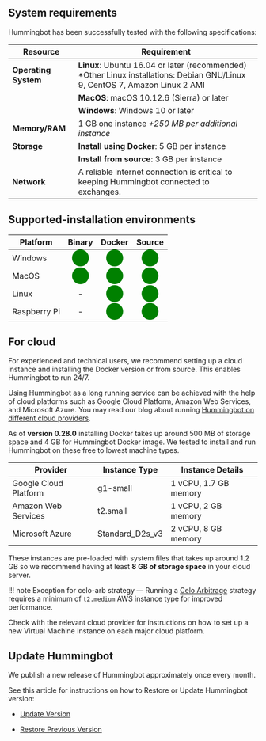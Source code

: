 
## System requirements

Hummingbot has been successfully tested with the following specifications:

| Resource             | Requirement                                                                                                                  |
| -------------------- | ---------------------------------------------------------------------------------------------------------------------------- |
| **Operating System** | **Linux**: Ubuntu 16.04 or later (recommended) \*Other Linux installations: Debian GNU/Linux 9, CentOS 7, Amazon Linux 2 AMI |
|                      | **MacOS**: macOS 10.12.6 (Sierra) or later                                                                                   |
|                      | **Windows**: Windows 10 or later                                                                                             |
| **Memory/RAM**       | 1 GB one instance _+250 MB per additional instance_                                                                          |
| **Storage**          | **Install using Docker**: 5 GB per instance                                                                                  |
|                      | **Install from source**: 3 GB per instance                                                                                   |
| **Network**          | A reliable internet connection is critical to keeping Hummingbot connected to exchanges.                                     |

## Supported-installation environments

| Platform     |                  Binary                             |                  Docker                             |                  Source                             |
| ------------ | :-------------------------------------------------: | :-------------------------------------------------: | :-------------------------------------------------: |
| Windows      | <span style="color:green; font-size:25px">⬤</span> | <span style="color:green; font-size:25px">⬤</span> | <span style="color:green; font-size:25px">⬤</span> |
| MacOS        | <span style="color:green; font-size:25px">⬤</span> | <span style="color:green; font-size:25px">⬤</span> | <span style="color:green; font-size:25px">⬤</span> |
| Linux        |                     -                               | <span style="color:green; font-size:25px">⬤</span> | <span style="color:green; font-size:25px">⬤</span> |
| Raspberry Pi |                     -                               | <span style="color:green; font-size:25px">⬤</span> | <span style="color:green; font-size:25px">⬤</span> |

## For cloud

For experienced and technical users, we recommend setting up a cloud instance and installing the Docker version or from source. This enables Hummingbot to run 24/7.

Using Hummingbot as a long running service can be achieved with the help of cloud platforms such as Google Cloud Platform, Amazon Web Services, and Microsoft Azure. You may read our blog about running [Hummingbot on different cloud providers](https://www.hummingbot.io/blog/2019-06-cloud-providers/).

As of **version 0.28.0** installing Docker takes up around 500 MB of storage space and 4 GB for Hummingbot Docker image. We tested to install and run Hummingbot on these free to lowest machine types.

| Provider              | Instance Type   | Instance Details      |
| --------------------- | --------------- | --------------------- |
| Google Cloud Platform | g1-small        | 1 vCPU, 1.7 GB memory |
| Amazon Web Services   | t2.small        | 1 vCPU, 2 GB memory   |
| Microsoft Azure       | Standard_D2s_v3 | 2 vCPU, 8 GB memory   |

These instances are pre-loaded with system files that takes up around 1.2 GB so we recommend having at least **8 GB of storage space** in your cloud server.

!!! note
    Exception for celo-arb strategy — Running a [Celo Arbitrage](https://docs.hummingbot.io/strategies/celo-arb/) strategy requires a minimum of `t2.medium` AWS instance type for improved performance.

Check with the relevant cloud provider for instructions on how to set up a new Virtual Machine Instance on each major cloud platform.

## Update Hummingbot

We publish a new release of Hummingbot approximately once every month.

See this article for instructions on how to Restore or Update Hummingbot version:

- [Update Version](./update-version)

- [Restore Previous Version](./restore-previous-version)
